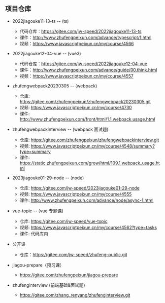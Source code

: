 ## 项目仓库

- 2022jiagouke11-13-ts -- (ts)

  - 代码仓库：https://gitee.com/jw-speed/2022jiagouke11-13-ts
  - 课件：http://www.zhufengpeixun.com/advance/typescript/1.html
  - 视频：https://www.javascriptpeixun.cn/my/course/4566

- 2022jiagouke12-04-vue -- (vue3)

  - 代码仓库：https://gitee.com/jw-speed/2022jiagouke12-04-vue
  - 课件：http://www.zhufengpeixun.com/advance/guide/00.think.html
  - 视频：https://www.javascriptpeixun.cn/my/course/4557

- zhufengwebpack20230305 -- (webpack)

  - 仓库: https://gitee.com/zhufengpeixun/zhufengwebpack20230305.git
  - 视频: https://www.javascriptpeixun.cn/my/course/4730
  - 课件: http://www.zhufengpeixun.com/front/html/1.1.webpack.usage.html

- zhufengwebpackinterview -- (webpack 面试题)

  - 仓库: https://gitee.com/zhufengpeixun/zhufengwebpackinterview.git
  - 视频: https://www.javascriptpeixun.cn/my/course/4548/summary?type=summary
  - 课件: https://static.zhufengpeixun.com/grow/html/109.1.webpack_usage.html

- 2023jiagouke01-29-node -- (node)

  - 仓库: https://gitee.com/jw-speed/2023jiagouke01-29-node
  - 视频: https://www.javascriptpeixun.cn/my/course/4555
  - 课件: http://www.zhufengpeixun.com/advance/node/async-1.html

- vue-topic -- (vue 专题课)

  - 仓库: https://gitee.com/jw-speed/vue-topic
  - 视频: https://www.javascriptpeixun.cn/my/course/4562?type=tasks
  - 课件: 代码库内

- 公开课

  - 仓库：https://gitee.com/jw-speed/zhufeng-public.git

- jiagou-prepare（预习课）

  - https://gitee.com/zhufengpeixun/jiagou-prepare

- zhufenginterview (前端基础&面试题)
  - https://gitee.com/zhang_renyang/zhufenginterview.git
